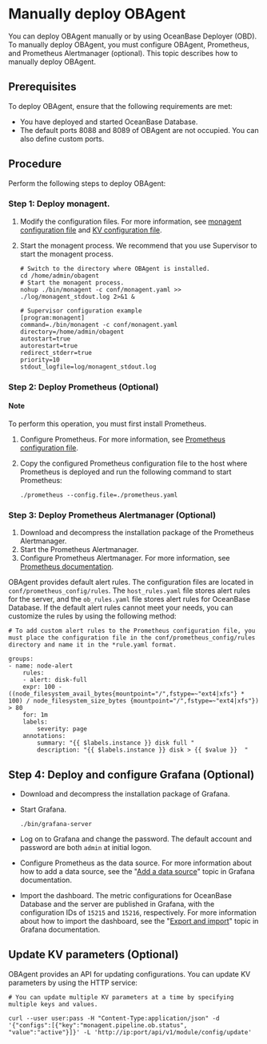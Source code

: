 # Manually deploy OBAgent

You can deploy OBAgent manually or by using OceanBase Deployer (OBD). To manually deploy OBAgent, you must configure OBAgent, Prometheus, and Prometheus Alertmanager (optional). This topic describes how to manually deploy OBAgent. 

## Prerequisites

To deploy OBAgent, ensure that the following requirements are met:

* You have deployed and started OceanBase Database. 
* The default ports 8088 and 8089 of OBAgent are not occupied. You can also define custom ports. 

## Procedure

Perform the following steps to deploy OBAgent:

### Step 1: Deploy monagent.

1. Modify the configuration files. For more information, see [monagent configuration file](../200.configuration-reference/200.monagent-configuration-file.md) and [KV configuration file](../200.configuration-reference/100.kv-configuration-file.md). 
2. Start the monagent process. We recommend that you use Supervisor to start the monagent process. 

   ```shell
   # Switch to the directory where OBAgent is installed.
   cd /home/admin/obagent
   # Start the monagent process.
   nohup ./bin/monagent -c conf/monagent.yaml >> ./log/monagent_stdout.log 2>&1 &

   # Supervisor configuration example
   [program:monagent]
   command=./bin/monagent -c conf/monagent.yaml
   directory=/home/admin/obagent
   autostart=true
   autorestart=true
   redirect_stderr=true
   priority=10
   stdout_logfile=log/monagent_stdout.log
   ```

### Step 2: Deploy Prometheus (Optional)

  <main id="notice" type='explain'>
    <h4>Note</h4>
    <p>To perform this operation, you must first install Prometheus. </p>
  </main>

1. Configure Prometheus. For more information, see [Prometheus configuration file](../200.configuration-reference/300.prometheus-configuration-file.md). 
2. Copy the configured Prometheus configuration file to the host where Prometheus is deployed and run the following command to start Prometheus: 

   ```shell
   ./prometheus --config.file=./prometheus.yaml
   ```

### Step 3: Deploy Prometheus Alertmanager (Optional)

1. Download and decompress the installation package of the Prometheus Alertmanager. 
2. Start the Prometheus Alertmanager. 
3. Configure Prometheus Alertmanager. For more information, see [Prometheus documentation](https://www.prometheus.io/docs/alerting/latest/configuration/). 

OBAgent provides default alert rules. The configuration files are located in `conf/prometheus_config/rules`. The `host_rules.yaml` file stores alert rules for the server, and the `ob_rules.yaml` file stores alert rules for OceanBase Database. If the default alert rules cannot meet your needs, you can customize the rules by using the following method:

```shell
# To add custom alert rules to the Prometheus configuration file, you must place the configuration file in the conf/prometheus_config/rules directory and name it in the *rule.yaml format. 

groups:
- name: node-alert
    rules:
    - alert: disk-full
    expr: 100 - ((node_filesystem_avail_bytes{mountpoint="/",fstype=~"ext4|xfs"} * 100) / node_filesystem_size_bytes {mountpoint="/",fstype=~"ext4|xfs"}) > 80
    for: 1m
    labels:
        severity: page
    annotations:
        summary: "{{ $labels.instance }} disk full "
        description: "{{ $labels.instance }} disk > {{ $value }}  "
```

## Step 4: Deploy and configure Grafana (Optional)

* Download and decompress the installation package of Grafana. 
* Start Grafana. 

   ```shell
   ./bin/grafana-server
   ```

* Log on to Grafana and change the password. The default account and password are both `admin` at initial logon. 
* Configure Prometheus as the data source. For more information about how to add a data source, see the "[Add a data source](https://grafana.com/docs/grafana/v7.5/datasources/add-a-data-source/)" topic in Grafana documentation. 
* Import the dashboard. The metric configurations for OceanBase Database and the server are published in Grafana, with the configuration IDs of `15215` and `15216`, respectively. For more information about how to import the dashboard, see the "[Export and import](https://grafana.com/docs/grafana/v7.5/dashboards/export-import/)" topic in Grafana documentation. 

## Update KV parameters (Optional)

OBAgent provides an API for updating configurations. You can update KV parameters by using the HTTP service:

```shell
# You can update multiple KV parameters at a time by specifying multiple keys and values. 

curl --user user:pass -H "Content-Type:application/json" -d '{"configs":[{"key":"monagent.pipeline.ob.status", "value":"active"}]}' -L 'http://ip:port/api/v1/module/config/update'
```
